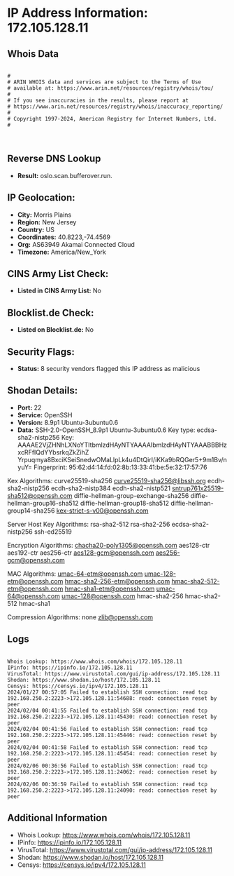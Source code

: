 # IP Address Information: 172.105.128.11

## Whois Data
```

#
# ARIN WHOIS data and services are subject to the Terms of Use
# available at: https://www.arin.net/resources/registry/whois/tou/
#
# If you see inaccuracies in the results, please report at
# https://www.arin.net/resources/registry/whois/inaccuracy_reporting/
#
# Copyright 1997-2024, American Registry for Internet Numbers, Ltd.
#



```
## Reverse DNS Lookup
- **Result:** oslo.scan.bufferover.run.

## IP Geolocation:
- **City:** Morris Plains
- **Region:** New Jersey
- **Country:** US
- **Coordinates:** 40.8223,-74.4569
- **Org:** AS63949 Akamai Connected Cloud
- **Timezone:** America/New_York

## CINS Army List Check:
- **Listed in CINS Army List:** 
No

## Blocklist.de Check:
- **Listed on Blocklist.de:** 
No

## Security Flags:
- **Status:** 8 security vendors flagged this IP address as malicious

## Shodan Details:
- **Port:** 22
- **Service:** OpenSSH
- **Version:** 8.9p1 Ubuntu-3ubuntu0.6
- **Data:** SSH-2.0-OpenSSH_8.9p1 Ubuntu-3ubuntu0.6
Key type: ecdsa-sha2-nistp256
Key: AAAAE2VjZHNhLXNoYTItbmlzdHAyNTYAAAAIbmlzdHAyNTYAAABBBHzxcRFfIQdYYbsrkqZkZihZ
Yrpuqmya8BxciKSeiSnedwOMaLlpLk4u4DtQirI/iKKa9bRQGer5+9m1Bv/nyuY=
Fingerprint: 95:62:d4:14:fd:02:8b:13:33:41:be:5e:32:17:57:76

Kex Algorithms:
	curve25519-sha256
	curve25519-sha256@libssh.org
	ecdh-sha2-nistp256
	ecdh-sha2-nistp384
	ecdh-sha2-nistp521
	sntrup761x25519-sha512@openssh.com
	diffie-hellman-group-exchange-sha256
	diffie-hellman-group16-sha512
	diffie-hellman-group18-sha512
	diffie-hellman-group14-sha256
	kex-strict-s-v00@openssh.com

Server Host Key Algorithms:
	rsa-sha2-512
	rsa-sha2-256
	ecdsa-sha2-nistp256
	ssh-ed25519

Encryption Algorithms:
	chacha20-poly1305@openssh.com
	aes128-ctr
	aes192-ctr
	aes256-ctr
	aes128-gcm@openssh.com
	aes256-gcm@openssh.com

MAC Algorithms:
	umac-64-etm@openssh.com
	umac-128-etm@openssh.com
	hmac-sha2-256-etm@openssh.com
	hmac-sha2-512-etm@openssh.com
	hmac-sha1-etm@openssh.com
	umac-64@openssh.com
	umac-128@openssh.com
	hmac-sha2-256
	hmac-sha2-512
	hmac-sha1

Compression Algorithms:
	none
	zlib@openssh.com


## Logs
```

Whois Lookup: https://www.whois.com/whois/172.105.128.11
IPinfo: https://ipinfo.io/172.105.128.11
VirusTotal: https://www.virustotal.com/gui/ip-address/172.105.128.11
Shodan: https://www.shodan.io/host/172.105.128.11
Censys: https://censys.io/ipv4/172.105.128.11
2024/01/27 00:57:05 Failed to establish SSH connection: read tcp 192.168.250.2:2223->172.105.128.11:54688: read: connection reset by peer
2024/02/04 00:41:55 Failed to establish SSH connection: read tcp 192.168.250.2:2223->172.105.128.11:45430: read: connection reset by peer
2024/02/04 00:41:56 Failed to establish SSH connection: read tcp 192.168.250.2:2223->172.105.128.11:45446: read: connection reset by peer
2024/02/04 00:41:58 Failed to establish SSH connection: read tcp 192.168.250.2:2223->172.105.128.11:45454: read: connection reset by peer
2024/02/06 00:36:56 Failed to establish SSH connection: read tcp 192.168.250.2:2223->172.105.128.11:24062: read: connection reset by peer
2024/02/06 00:36:59 Failed to establish SSH connection: read tcp 192.168.250.2:2223->172.105.128.11:24090: read: connection reset by peer

```
## Additional Information
- Whois Lookup: https://www.whois.com/whois/172.105.128.11
- IPinfo: https://ipinfo.io/172.105.128.11
- VirusTotal: https://www.virustotal.com/gui/ip-address/172.105.128.11
- Shodan: https://www.shodan.io/host/172.105.128.11
- Censys: https://censys.io/ipv4/172.105.128.11

